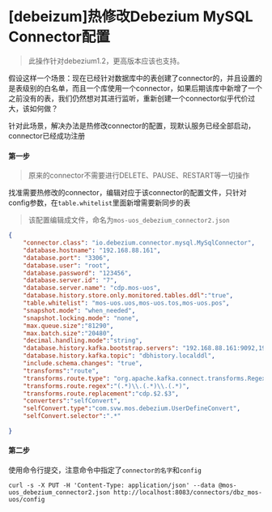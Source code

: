 # [debeizum]热修改Debezium MySQL Connector配置

> 此操作针对debezium1.2，更高版本应该也支持。

假设这样一个场景：现在已经针对数据库中的表创建了connector的，并且设置的是表级别的白名单，而且一个库使用一个connector，如果后期该库中新增了一个之前没有的表，我们仍然想对其进行监听，重新创建一个connector似乎代价过大，该如何做？

针对此场景，解决办法是热修改connector的配置，现默认服务已经全部启动，connector已经成功注册

#### 第一步

> 原来的connector不需要进行DELETE、PAUSE、RESTART等一切操作

找准需要热修改的connector，编辑对应于该connector的配置文件，只针对config参数，在`table.whitelist`里面新增需要新同步的表

> 该配置编辑成文件，命名为`mos-uos_debezium_connector2.json `

~~~json
{
    "connector.class": "io.debezium.connector.mysql.MySqlConnector",
    "database.hostname": "192.168.88.161",
    "database.port": "3306",
    "database.user": "root",
    "database.password": "123456",
    "database.server.id": "7",
    "database.server.name": "cdp.mos-uos",
    "database.history.store.only.monitored.tables.ddl":"true",
    "table.whitelist": "mos-uos.uos,mos-uos.tos,mos-uos.pos",
    "snapshot.mode": "when_needed",
    "snapshot.locking.mode": "none",
    "max.queue.size":"81290",
    "max.batch.size":"20480",
    "decimal.handling.mode":"string",
    "database.history.kafka.bootstrap.servers": "192.168.88.161:9092,192.168.88.162:9092,192.168.88.163:9092",
    "database.history.kafka.topic": "dbhistory.localddl",
    "include.schema.changes": "true",
    "transforms":"route",
    "transforms.route.type": "org.apache.kafka.connect.transforms.RegexRouter",
    "transforms.route.regex":"(.*)\\.(.*)\\.(.*)",
    "transforms.route.replacement":"cdp.$2.$3",
    "converters":"selfConvert",
    "selfConvert.type":"com.svw.mos.debezium.UserDefineConvert",
    "selfConvert.selector":".*"
  
}
~~~

#### 第二步

使用命令行提交，注意命令中指定了`connector的名字`和`config`

~~~shell
curl -s -X PUT -H 'Content-Type: application/json' --data @mos-uos_debezium_connector2.json http://localhost:8083/connectors/dbz_mos-uos/config
~~~